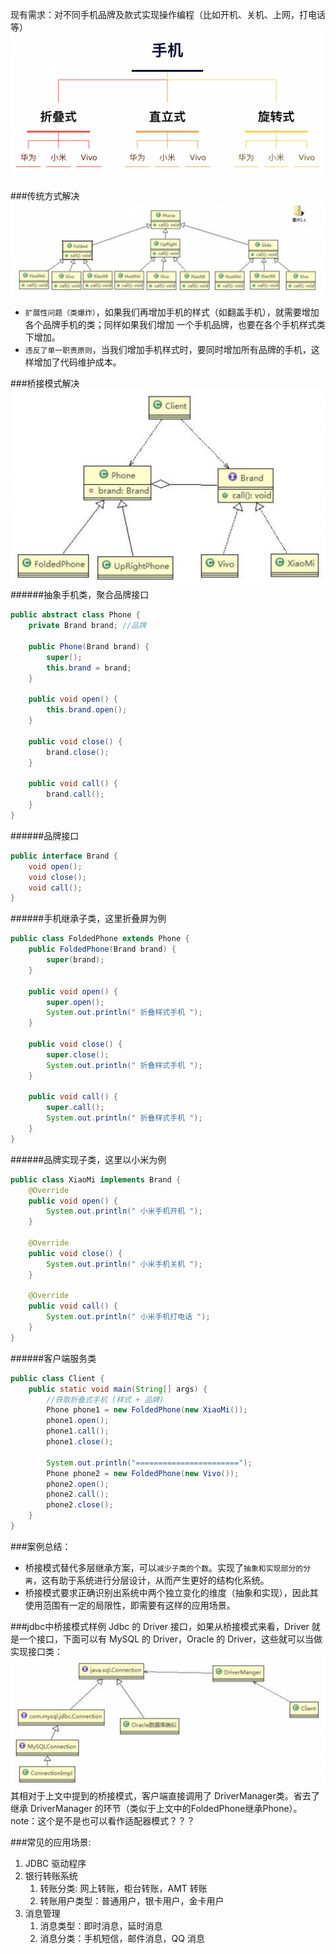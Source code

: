 现有需求：对不同手机品牌及款式实现操作编程（比如开机、关机、上网，打电话等）
![](不同手机品牌及款式问题.png)

###传统方式解决
![](传统方式解决.png)
- `扩展性问题（类爆炸）`，如果我们再增加手机的样式（如翻盖手机），就需要增加各个品牌手机的类；同样如果我们增加 一个手机品牌，也要在各个手机样式类下增加。 
- `违反了单一职责原则`，当我们增加手机样式时，要同时增加所有品牌的手机，这样增加了代码维护成本。

###桥接模式解决
![](桥接模式解决.png)
######抽象手机类，聚合品牌接口
```java
public abstract class Phone {
	private Brand brand; //品牌

	public Phone(Brand brand) {
		super();
		this.brand = brand;
	}
	
	public void open() {
		this.brand.open();
	}

	public void close() {
		brand.close();
	}

	public void call() {
		brand.call();
	}
}
```

######品牌接口
```java
public interface Brand {
	void open();
	void close();
	void call();
}
```

######手机继承子类，这里折叠屏为例
```java
public class FoldedPhone extends Phone {
	public FoldedPhone(Brand brand) {
		super(brand);
	}
	
	public void open() {
		super.open();
		System.out.println(" 折叠样式手机 ");
	}
	
	public void close() {
		super.close();
		System.out.println(" 折叠样式手机 ");
	}
	
	public void call() {
		super.call();
		System.out.println(" 折叠样式手机 ");
	}
}
```

######品牌实现子类，这里以小米为例
```java
public class XiaoMi implements Brand {
    @Override
    public void open() {
        System.out.println(" 小米手机开机 ");
    }

    @Override
    public void close() {
        System.out.println(" 小米手机关机 ");
    }

    @Override
    public void call() {
        System.out.println(" 小米手机打电话 ");
    }
}
```

######客户端服务类
```java
public class Client {
	public static void main(String[] args) {
		//获取折叠式手机 (样式 + 品牌)
		Phone phone1 = new FoldedPhone(new XiaoMi());
		phone1.open();
		phone1.call();
		phone1.close();
		
		System.out.println("=======================");
		Phone phone2 = new FoldedPhone(new Vivo());
		phone2.open();
		phone2.call();
		phone2.close();
	}
}
```

###案例总结：
- 桥接模式替代多层继承方案，可以`减少子类的个数`。实现了`抽象和实现部分的分离`，这有助于系统进行分层设计，从而产生更好的结构化系统。
- 桥接模式要求正确识别出系统中两个独立变化的维度（抽象和实现），因此其使用范围有一定的局限性，即需要有这样的应用场景。

###jdbc中桥接模式样例
Jdbc 的 Driver 接口，如果从桥接模式来看，Driver 就是一个接口，下面可以有 MySQL 的 Driver，Oracle 的 Driver，这些就可以当做实现接口类：
![](jdbc桥接模式实现uml图.png)
其相对于上文中提到的桥接模式，客户端直接调用了 DriverManager类。省去了继承 DriverManager 的环节（类似于上文中的FoldedPhone继承Phone）。
note：这个是不是也可以看作适配器模式？？？

###常见的应用场景: 
1) JDBC 驱动程序 
2) 银行转账系统 
   1) 转账分类: 网上转账，柜台转账，AMT 转账 
   2) 转账用户类型：普通用户，银卡用户，金卡用户
3) 消息管理
   1) 消息类型：即时消息，延时消息 
   2) 消息分类：手机短信，邮件消息，QQ 消息